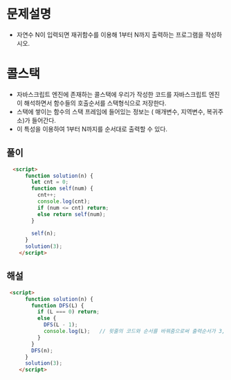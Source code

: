 # 문제설명
 - 자연수 N이 입력되면 재귀함수를 이용해 1부터 N까지 출력하는 프로그램을 작성하시오.
 
 
# 콜스택

 - 자바스크립트 엔진에 존재하는 콜스택에 우리가 작성한 코드를 자바스크립트 엔진이 해석하면서 함수들의 호출순서를 스택형식으로 저장한다.
 - 스택에 쌓이는 함수의 스택 프레임에 들어있는 정보는 ( 매개변수, 지역변수, 복귀주소)가 들어간다.
 - 이 특성을 이용하여 1부터 N까지를 순서대로 출력할 수 있다.



## 풀이
```html
  <script>
      function solution(n) {
        let cnt = 0;
        function self(num) {
          cnt++;
          console.log(cnt);
          if (num <= cnt) return;
          else return self(num);
        }
                        
        self(n);
      }
      solution(3);
    </script>
```


## 해설
```html
 <script>
      function solution(n) {
        function DFS(L) {
          if (L === 0) return;
          else {
            DFS(L - 1);
            console.log(L);   // 윗줄의 코드와 순서를 바꿔줌으로써 출력순서가 3,2,1 이아닌 1,2,3순서로 바뀐다. (콜스택에 쌓이는 함수특성이용)
          }
        }
        DFS(n);
      }
      solution(3);
    </script>
```

